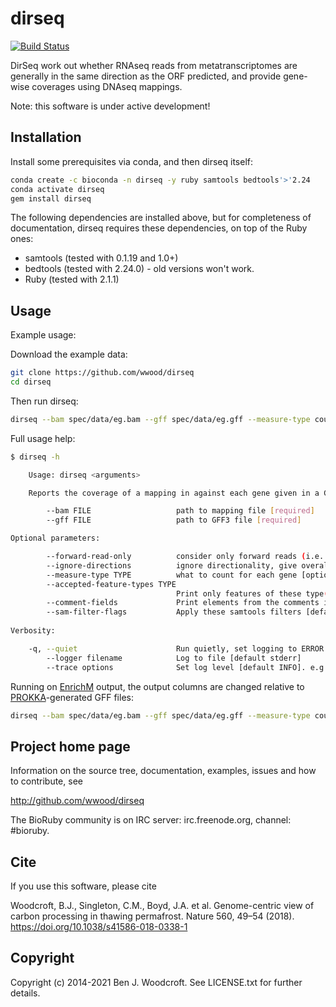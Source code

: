 # dirseq

[![Build Status](https://secure.travis-ci.org/wwood/dirseq.png)](http://travis-ci.org/wwood/dirseq)

DirSeq work out whether RNAseq reads from metatranscriptomes are generally in the same direction as the ORF predicted, and provide gene-wise coverages using DNAseq mappings.

Note: this software is under active development!

## Installation

Install some prerequisites via conda, and then dirseq itself:
```sh
conda create -c bioconda -n dirseq -y ruby samtools bedtools'>'2.24
conda activate dirseq
gem install dirseq
```

The following dependencies are installed above, but for completeness of documentation, dirseq requires these dependencies, on top of the Ruby ones:
* samtools (tested with 0.1.19 and 1.0+)
* bedtools (tested with 2.24.0) - old versions won't work.
* Ruby (tested with 2.1.1)

## Usage

Example usage:

Download the example data:
```sh
git clone https://github.com/wwood/dirseq
cd dirseq
```

Then run dirseq:
```sh
dirseq --bam spec/data/eg.bam --gff spec/data/eg.gff --measure-type count
```

Full usage help:
```sh
$ dirseq -h

    Usage: dirseq <arguments>

    Reports the coverage of a mapping in against each gene given in a GFF file

        --bam FILE                   path to mapping file [required]
        --gff FILE                   path to GFF3 file [required]

Optional parameters:

        --forward-read-only          consider only forward reads (i.e. read1) and ignore reverse reads. [default false]
        --ignore-directions          ignore directionality, give overall coverage [default: false i.e. differentiate between directions]
        --measure-type TYPE          what to count for each gene [options: count, coverage][default: coverage]
        --accepted-feature-types TYPE
                                     Print only features of these type(s) [default CDS]
        --comment-fields             Print elements from the comments in the GFF file [default ID]
        --sam-filter-flags           Apply these samtools filters [default: -F0x100 -F0x800]
        
Verbosity:

    -q, --quiet                      Run quietly, set logging to ERROR level [default INFO]
        --logger filename            Log to file [default stderr]
        --trace options              Set log level [default INFO]. e.g. '--trace debug' to set logging level to DEBUG
```

Running on [EnrichM](https://github.com/geronimp/enrichM) output, the output columns are changed relative to [PROKKA](https://github.com/tseemann/prokka)-generated GFF files:
```sh
dirseq --bam spec/data/eg.bam --gff spec/data/eg.gff --measure-type count --comment-fields seq_id,annotations
```

## Project home page

Information on the source tree, documentation, examples, issues and
how to contribute, see

  http://github.com/wwood/dirseq

The BioRuby community is on IRC server: irc.freenode.org, channel: #bioruby.

## Cite

If you use this software, please cite

Woodcroft, B.J., Singleton, C.M., Boyd, J.A. et al. Genome-centric view of carbon processing in thawing permafrost. Nature 560, 49–54 (2018). https://doi.org/10.1038/s41586-018-0338-1

## Copyright

Copyright (c) 2014-2021 Ben J. Woodcroft. See LICENSE.txt for further details.

